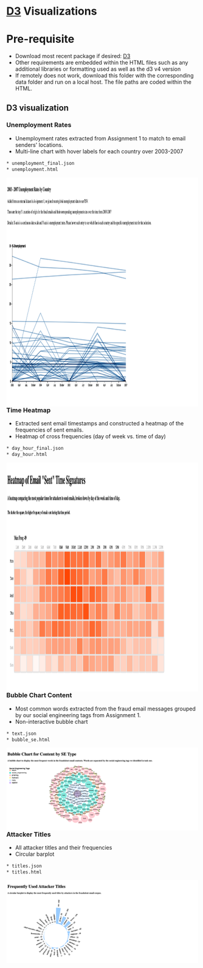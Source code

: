 [D3](https://d3js.org/) Visualizations
===



Pre-requisite
===
- Download most recent package if desired: [D3](https://d3js.org)
- Other requirements are embedded within the HTML files such as any additional libraries or formatting used as well as the d3 v4 version
- If remotely does not work, download this folder with the corresponding data folder and run on a local host. The file paths are coded within the HTML.


D3 visualization
----------------

### Unemployment Rates
- Unemployment rates extracted from Assignment 1 to match to email senders' locations.
- Multi-line chart with hover labels for each country over 2003-2007
```
* unemployment_final.json
* unemployment.html
```

<img src="https://github.com/mthompson64/DSCI550_Assignment3/blob/main/d3/unemployment.png" width = "600px" height = "600px" style = "float:left">


### Time Heatmap
- Extracted sent email timestamps and constructed a heatmap of the frequencies of sent emails.
- Heatmap of cross frequencies (day of week vs. time of day)
```
* day_hour_final.json
* day_hour.html
```

<img src="https://github.com/mthompson64/DSCI550_Assignment3/blob/main/d3/heatmap.png" width = "600px" height = "600px" style = "float:left">

### Bubble Chart Content
- Most common words extracted from the fraud email messages grouped by our social engineering tags from Assignment 1.
- Non-interactive bubble chart 
```
* text.json
* bubble_se.html
```

<img src="https://github.com/mthompson64/DSCI550_Assignment3/blob/main/d3/bubble_chart.png" width = "600px" height = "g00px" style = "float:left">

### Attacker Titles
- All attacker titles and their frequencies
- Circular barplot 
```
* titles.json
* titles.html
```

<img src="https://github.com/mthompson64/DSCI550_Assignment3/blob/main/d3/attacker_titles.png" width = "600px" height = "g00px" style = "float:left">



